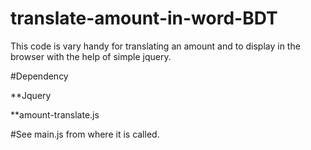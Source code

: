 # translate-amount-in-word-BDT
This code is vary handy for translating an amount and to display in the browser with the help of simple jquery.

#Dependency

  **Jquery

  **amount-translate.js
 
#See main.js from where it is called.
